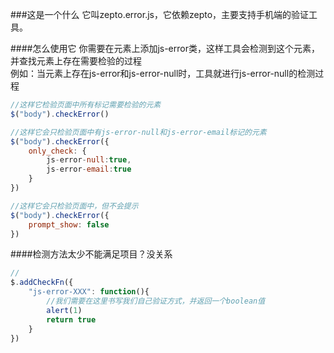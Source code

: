 ###这是一个什么
它叫zepto.error.js，它依赖zepto，主要支持手机端的验证工具。

####怎么使用它
你需要在元素上添加js-error类，这样工具会检测到这个元素，并查找元素上存在需要检验的过程  
例如：当元素上存在js-error和js-error-null时，工具就进行js-error-null的检测过程


~~~~javascript
//这样它检验页面中所有标记需要检验的元素
$("body").checkError()

//这样它会只检验页面中有js-error-null和js-error-email标记的元素
$("body").checkError({
	only_check: {
		js-error-null:true,
		js-error-email:true
	}
})

//这样它会只检验页面中，但不会提示
$("body").checkError({
	prompt_show: false
})
~~~~

####检测方法太少不能满足项目？没关系
~~~~javascript
//
$.addCheckFn({
	"js-error-XXX": function(){
		//我们需要在这里书写我们自己验证方式，并返回一个boolean值
		alert(1)
		return true
	}
})
~~~~